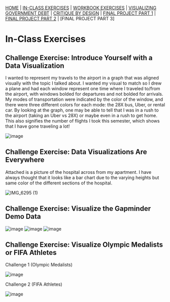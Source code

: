 [HOME](https://aneshas01.github.io/Anesha-Santhanam-Portfolio/) | [IN-CLASS EXERCISES](In-Class-Exercises) | [WORKBOOK EXERCISES](Workbook-Exercises) | [VISUALIZING GOVERNMENT DEBT](Visualizing-Government-Debt) | [CRITIQUE BY DESIGN](Critique-By-Design) | [FINAL PROJECT PART 1](Final-Project-Part1) | [FINAL PROJECT PART 2](Final-Project-Part2) | [FINAL PROJECT PART 3] 

# In-Class Exercises

## Challenge Exercise: Introduce Yourself with a Data Visualization
I wanted to represent my travels to the airport in a graph that was aligned visually with the topic I talked about. I wanted my visual to match so I drew a plane and had each window represent one time where I traveled to/from the airport, with windows bolded for departures and not bolded for arrivals. My modes of transportation were indicated by the color of the window, and there were three different colors for each mode: the 28X bus, Uber, or rental car. By looking at the graph, one may be able to tell that I was in a rush to the airport (taking an Uber vs 28X) or maybe even in a rush to get home. This also signifies the number of flights I took this semester, which shows that I have gone traveling a lot! 

![image](https://github.com/user-attachments/assets/6f634a7c-88e9-4685-bdcb-04f5b9c165cc)

## Challenge Exercise: Data Visualizations Are Everywhere
Attached is a picture of the hospital across from my apartment. I have always thought that it looks like a bar chart due to the varying heights but same color of the different sections of the hospital. 

![IMG_6295 (1)](https://github.com/user-attachments/assets/e96cc101-d52d-4b79-b352-ac1c23f5ca37)

## Challenge Exercise: Visualize the Gapminder Demo Data
![image](https://github.com/user-attachments/assets/73e62def-2ba0-4987-bfb9-a25280314b9c)
![image](https://github.com/user-attachments/assets/c8b52787-d2af-41de-a6b7-33c7fa897521)
![image](https://github.com/user-attachments/assets/63b5e31b-33df-4e41-8241-afc4f77a02b9)

## Challenge Exercise: Visualize Olympic Medalists or FIFA Athletes
Challenge 1 (Olympic Medalists)

![image](https://github.com/user-attachments/assets/ec8b2563-34dc-4a84-bffd-e74b605b1299)

Challenge 2 (FIFA Athletes)

![image](https://github.com/user-attachments/assets/f610abb2-b25e-4c5b-b241-bc677c3d83f4)





